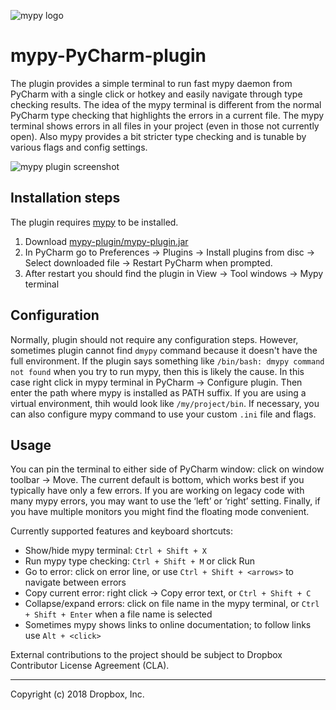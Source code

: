 ![mypy logo](https://github.com/dropbox/mypy-PyCharm-plugin/blob/master/mypy-logo.png)

# mypy-PyCharm-plugin

The plugin provides a simple terminal to run fast mypy daemon
from PyCharm with a single click or hotkey and easily navigate
through type checking results. The idea of the mypy terminal is
different from the normal PyCharm type checking that highlights
the errors in a current file. The mypy terminal shows errors in
all files in your project (even in those not currently open).
Also mypy provides a bit stricter type checking and is tunable
by various flags and config settings.

![mypy plugin screenshot](https://github.com/dropbox/mypy-PyCharm-plugin/blob/master/mypy-mypy.png)

## Installation steps

The plugin requires [mypy](https://github.com/python/mypy) to be installed.

1. Download [mypy-plugin/mypy-plugin.jar](https://github.com/dropbox/mypy-PyCharm-plugin/blob/master/mypy-plugin/mypy-plugin.jar)
2. In PyCharm go to Preferences -> Plugins -> Install plugins from disc
   -> Select downloaded file -> Restart PyCharm when prompted.
3. After restart you should find the plugin in View -> Tool windows
   -> Mypy terminal

## Configuration

Normally, plugin should not require any configuration steps. However,
sometimes plugin cannot find `dmypy` command because it doesn't have
the full environment. If the plugin says something like
`/bin/bash: dmypy command not found` when you try to run mypy,
then this is likely the cause. In this case right click in mypy
terminal in PyCharm -> Configure plugin. Then enter the path where
mypy is installed as PATH suffix. If you are using a virtual environment,
thih would look like `/my/project/bin`. If necessary, you can also
configure mypy command to use your custom `.ini` file and flags.

## Usage

You can pin the terminal to either side of PyCharm window: click
on window toolbar → Move. The current default is bottom, which
works best if you typically have only a few errors. If you are
working on legacy code with many mypy errors, you may want to use
the ‘left’ or ‘right’ setting. Finally, if you have multiple
monitors you might find the floating mode convenient.

Currently supported features and keyboard shortcuts:

- Show/hide mypy terminal:  `Ctrl + Shift + X`
- Run mypy type checking:  `Ctrl + Shift + M` or click Run
- Go to error: click on error line, or use `Ctrl + Shift + <arrows>`
  to navigate between errors
- Copy current error: right click → Copy error text,
  or `Ctrl + Shift + C`
- Collapse/expand errors: click on file name in the mypy terminal,
  or `Ctrl + Shift + Enter` when a file name is selected
- Sometimes mypy shows links to online documentation; to follow
  links use `Alt + <click>`

External contributions to the project should be subject to
Dropbox Contributor License Agreement (CLA).

--------------------------------
Copyright (c) 2018 Dropbox, Inc.
